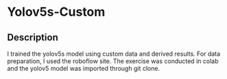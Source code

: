 # Yolov5s-Custom

## Description
I trained the yolov5s model using custom data and derived results.
For data preparation, I used the roboflow site.
The exercise was conducted in colab and the yolov5 model was imported through git clone.
